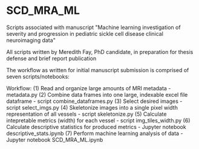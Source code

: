 # SCD_MRA_ML
Scripts associated with manuscript "Machine learning investigation of severity and progression in pediatric sickle cell disease clinical neuroimaging data"

All scripts written by Meredith Fay, PhD candidate, in preparation for thesis defense and brief report publication

The workflow as written for initial manuscript submission is comprised of seven scripts/notebooks:

Workflow:
(1) Read and organize large amounts of MRI metadata - metadata.py
(2) Combine data frames into one large, indexable excel file dataframe - script combine_dataframes.py
(3) Select desired images - script select_imgs.py
(4) Skeletonize images into a single pixel width representation of all vessels - script skeletonize.py
(5) Calculate intepretable metrics (width) for each vessel - script img_tiles_width.py
(6) Calculate descriptive statistics for produced metrics - Jupyter notebook descriptive_stats.ipynb
(7) Perform machine learning analysis of data - Jupyter notebook SCD_MRA_ML.ipynb
